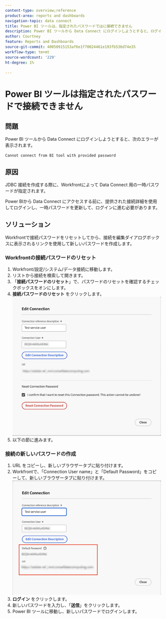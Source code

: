 ```yaml
---
content-type: overview;reference
product-area: reports and dashboards
navigation-topic: data connect
title: Power BI ツールは、指定されたパスワードではに接続できません
description: Power BI ツールから Data Connect にログインしようとすると、ログインエラーが発生します。
author: Courtney
feature: Reports and Dashboards
source-git-commit: 40050915153af6e1f70024461e193fb536d74e35
workflow-type: tm+mt
source-wordcount: '229'
ht-degree: 1%

---
```



# Power BI ツールは指定されたパスワードで接続できません

## 問題

Power BI ツールから Data Connect にログインしようとすると、次のエラーが表示されます。

`Cannot connect from BI tool with provided password`

## 原因

JDBC 接続を作成する際に、Workfrontによって Data Connect 用の一時パスワードが指定されます。

Power BIから Data Connect にアクセスする前に、提供された接続詳細を使用してログインし、一時パスワードを更新して、ログインに進む必要があります。


## ソリューション

Workfrontで接続パスワードをリセットしてから、接続を編集ダイアログボックスに表示されるリンクを使用して新しいパスワードを作成します。

### Workfrontの接続パスワードのリセット

1. Workfront/設定/システム/データ接続に移動します。
1. リストから接続を検索して開きます。
1. 「**接続パスワードのリセット**」で、パスワードのリセットを確認するチェックボックスをオンにします。
1. **接続パスワードのリセット** をクリックします。
   ![ 接続パスワードのリセット ](assets/reset-password.png)
1. 以下の節に進みます。

### 接続の新しいパスワードの作成

1. URL をコピーし、新しいブラウザータブに貼り付けます。
1. Workfrontで、「Connection User name」と「Default Password」をコピーして、新しいブラウザータブに貼り付けます。
   ![url とデフォルトのパスワードをコピー ](assets/link-password.png)
1. **ログイン** をクリックします。
1. 新しいパスワードを入力し、「**送信**」をクリックします。
1. Power BI ツールに移動し、新しいパスワードでログインします。

